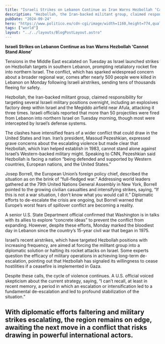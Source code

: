 ```yaml
---
title: "Israeli Strikes on Lebanon Continue as Iran Warns Hezbollah ‘Cannot Stand Alone’"
description: "Hezbollah, the Iran-backed militant group, claimed responsibility for targeting several Israeli military positions overnight, including an explosives factory deep within Israel and the Megiddo airfield near Afula, attacking it three times."
pubDate: "2024-09-24"
hero: "https://www.politico.eu/cdn-cgi/image/width=1160,height=774,quality=80,onerror=redirect,format=auto/wp-content/uploads/2024/09/23/GettyImages-2172397941.jpg"
tags: ["world"]
layout: "../../layouts/BlogPostLayout.astro"
---
```

**Israeli Strikes on Lebanon Continue as Iran Warns Hezbollah ‘Cannot Stand Alone’**

Tensions in the Middle East escalated on Tuesday as Israel launched strikes on Hezbollah targets in southern Lebanon, prompting retaliatory rocket fire into northern Israel. The conflict, which has sparked widespread concern about a broader regional war, comes after nearly 500 people were killed in Lebanon on Monday following Israeli airstrikes, sending tens of thousands fleeing for safety.

Hezbollah, the Iran-backed militant group, claimed responsibility for targeting several Israeli military positions overnight, including an explosives factory deep within Israel and the Megiddo airfield near Afula, attacking it three times. Israeli officials reported that more than 50 projectiles were fired from Lebanon into northern Israel on Tuesday morning, though most were intercepted by Israel’s defense systems.

The clashes have intensified fears of a wider conflict that could draw in the United States and Iran. Iran’s president, Masoud Pezeshkian, expressed grave concerns about the escalating violence but made clear that Hezbollah, which Iran helped establish in 1983, cannot stand alone against Israel’s Western-backed military might. Speaking to CNN, Pezeshkian said Hezbollah is facing a nation “being defended and supported by Western countries, European nations, and the United States.”

Josep Borrell, the European Union’s foreign policy chief, described the situation as on the brink of “full-fledged war.” Addressing world leaders gathered at the 79th United Nations General Assembly in New York, Borrell pointed to the growing civilian casualties and intensifying strikes, saying, “If this is not a war situation, I don’t know what you would call it.” Diplomatic efforts to de-escalate the crisis are ongoing, but Borrell warned that Europe’s worst fears of spillover conflict are becoming a reality.

A senior U.S. State Department official confirmed that Washington is in talks with its allies to explore “concrete ideas” to prevent the conflict from expanding. However, despite these efforts, Monday marked the bloodiest day in Lebanon since the country’s 15-year civil war that began in 1975.

Israel’s recent airstrikes, which have targeted Hezbollah positions with increasing frequency, are aimed at forcing the militant group into a diplomatic solution or halting its rocket attacks on Israel. Some experts question the efficacy of military operations in achieving long-term de-escalation, pointing out that Hezbollah has signaled its willingness to cease hostilities if a ceasefire is implemented in Gaza.

Despite these calls, the cycle of violence continues. A U.S. official voiced skepticism about the current strategy, saying, “I can’t recall, at least in recent memory, a period in which an escalation or intensification led to a fundamental de-escalation and led to profound stabilization of the situation.”

With diplomatic efforts faltering and military strikes escalating, the region remains on edge, awaiting the next move in a conflict that risks drawing in powerful international actors.
---